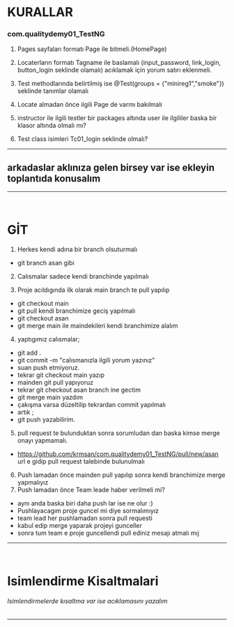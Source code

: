 
# KURALLAR
### com.qualitydemy01_TestNG

1. Pages sayfaları formatı Page ile bitmeli.(HomePage)

2.  Locaterların formatı Tagname ile baslamalı (input_password, link_login, button_login seklinde olamalı)
acıklamak için yorum satırı eklenmeli.

3. Test methodlarında belirtilmiş ise @Test(groups = {"minireg1","smoke"}) seklinde tanımlar olamalı
4. Locate almadan önce ilgili Page de varmı bakılmalı
5.  instructor ile ilgili testler bir packages altında 
user ile ilgililer baska bir klasor altında olmalı mı?
6. Test class isimleri Tc01_login seklinde olmalı?
***
## arkadaslar aklınıza gelen birsey var ise ekleyin toplantıda konusalım
***
<br>

# GİT
1. Herkes kendi adına bir branch olsuturmalı
* git branch asan    gibi
2. Calısmalar sadece kendi branchinde yapılmalı

3. Proje acıldıgında ilk olarak main branch te pull yapılıp
* git checkout main
* git pull
kendi branchimize geciş yapılmalı
* git checkout asan
* git merge main ile maindekileri kendi branchimize alalım

4. yaptıgımız calısmalar;
* git add .
* git commit -m "calısmanızla ilgili yorum yazınız"
* suan push etmiyoruz.
* tekrar git checkout main yazıp
* mainden git pull yapıyoruz
* tekrar git checkout asan branch ine gectim
* git merge main yazdım
* çakışma varsa düzeltilip tekrardan commit yapılmalı
* artık ;
* git push yazabilirim.

5. pull request te bulunduktan sonra sorumludan dan baska kimse
merge onayı yapmamalı.
* https://github.com/krmsan/com.qualitydemy01_TestNG/pull/new/asan
url e gidip pull request talebinde bulunulmalı

6. Push lamadan önce mainden pull yapılıp sonra kendi branchimize merge yapmalıyız
7. Push lamadan önce Team leade haber verilmeli mi?
* aynı anda baska biri daha push lar ise ne olur :)
* Pushlayacagım proje guncel mi diye sormalımıyız
* team lead her pushlamadan sonra pull requesti 
* kabul edip merge yaparak projeyi gunceller
* sonra tum team e proje guncellendi pull ediniz mesajı atmalı mıj
*** 
<br>

# Isimlendirme Kisaltmalari
###### Isimlendirmelerde kısaltma var ise acıklamasını yazalım


***